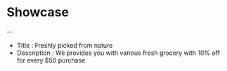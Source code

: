 # Showcase

--

- Title : Freshly picked from nature
- Description : We provides you with various fresh grocery with 10% off for every
  $50 purchase
